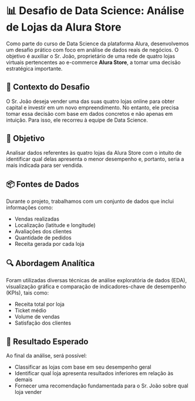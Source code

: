 # 📊 Desafio de Data Science: Análise de Lojas da Alura Store

Como parte do curso de Data Science da plataforma Alura, desenvolvemos um desafio prático com foco em análise de dados reais de negócios. O objetivo é auxiliar o Sr. João, proprietário de uma rede de quatro lojas virtuais pertencentes ao e-commerce **Alura Store**, a tomar uma decisão estratégica importante.

## 🧩 Contexto do Desafio

O Sr. João deseja vender uma das suas quatro lojas online para obter capital e investir em um novo empreendimento. No entanto, ele precisa tomar essa decisão com base em dados concretos e não apenas em intuição. Para isso, ele recorreu à equipe de Data Science.

## 🎯 Objetivo

Analisar dados referentes às quatro lojas da Alura Store com o intuito de identificar qual delas apresenta o menor desempenho e, portanto, seria a mais indicada para ser vendida.

## 📦 Fontes de Dados

Durante o projeto, trabalhamos com um conjunto de dados que inclui informações como:
- Vendas realizadas
- Localização (latitude e longitude)
- Avaliações dos clientes
- Quantidade de pedidos
- Receita gerada por cada loja

## 🔍 Abordagem Analítica

Foram utilizadas diversas técnicas de análise exploratória de dados (EDA), visualização gráfica e comparação de indicadores-chave de desempenho (KPIs), tais como:
- Receita total por loja
- Ticket médio
- Volume de vendas
- Satisfação dos clientes

## 📌 Resultado Esperado

Ao final da análise, será possível:
- Classificar as lojas com base em seu desempenho geral
- Identificar qual loja apresenta resultados inferiores em relação às demais
- Fornecer uma recomendação fundamentada para o Sr. João sobre qual loja vender
